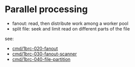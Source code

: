 # Parallel processing

* fanout: read, then distribute work among a worker pool
* split file: seek and limit read on different parts of the file

see:

* [cmd/1brc-020-fanout](cmd/1brc-020-fanout)
* [cmd/1brc-030-fanout-scanner](cmd/1brc-030-fanout-scanner)
* [cmd/1brc-040-file-partition](cmd/1brc-040-file-partition)



